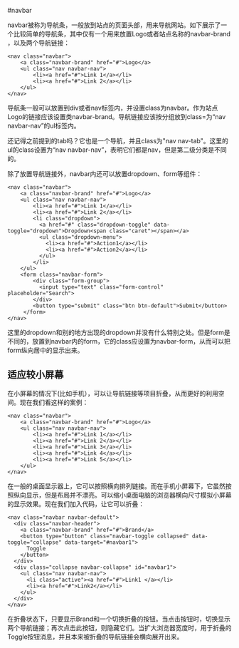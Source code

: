 #navbar 

navbar被称为导航条，一般放到站点的页面头部，用来导航网站。如下展示了一个比较简单的导航条，其中仅有一个用来放置Logo或者站点名称的navbar-brand ，以及两个导航链接：

    <nav class="navbar">
		<a class="navbar-brand" href="#">Logo</a>
		<ul class="nav navbar-nav">
			<li><a href="#">Link 1</a></li>
			<li><a href="#">Link 2</a></li>
		</ul>
	</nav>

导航条一般可以放置到div或者nav标签内，并设置class为navbar。作为站点Logo的链接应该设置类navbar-brand。导航链接应该按分组放到class=为“nav navbar-nav”的ul标签内。

还记得之前提到的tab吗？它也是一个导航，并且class为"nav nav-tab"。这里的ul的class设置为“nav navbar-nav”，表明它们都是nav，但是第二级分类是不同的。

除了放置导航链接外，navbar内还可以放置dropdown、form等组件：

	<nav class="navbar">
		<a class="navbar-brand" href="#">Logo</a>
		<ul class="nav navbar-nav">
			<li><a href="#">Link 1</a></li>
			<li><a href="#">Link 2</a></li>
			<li class="dropdown">
	          <a href="#" class="dropdown-toggle" data-toggle="dropdown">Dropdown<span class="caret"></span></a>
	          <ul class="dropdown-menu">
	            <li><a href="#">Action1</a></li>
	            <li><a href="#">Action2</a></li>
	          </ul>
	        </li>
		</ul>
		<form class="navbar-form">
	        <div class="form-group">
	          <input type="text" class="form-control" placeholder="Search">
	        </div>
	        <button type="submit" class="btn btn-default">Submit</button>
	     </form>
	</nav>

这里的dropdown和别的地方出现的dropdown并没有什么特别之处。但是form是不同的，放置到navbar内的form，它的class应设置为navbar-form，从而可以把form纵向居中的显示出来。

## 适应较小屏幕

在小屏幕的情况下(比如手机），可以让导航链接等项目折叠，从而更好的利用空间。现在我们看这样的案例：

    <nav class="navbar">
		<a class="navbar-brand" href="#">Logo</a>
		<ul class="nav navbar-nav">
			<li><a href="#">Link 1</a></li>
			<li><a href="#">Link 2</a></li>
			<li><a href="#">Link 3</a></li>
			<li><a href="#">Link 4</a></li>
			<li><a href="#">Link 5</a></li>
		</ul>
	</nav>

在一般的桌面显示器上，它可以按照横向排列链接。而在手机小屏幕下，它虽然按照纵向显示，但是布局并不漂亮。可以缩小桌面电脑的浏览器横向尺寸模拟小屏幕的显示效果。现在我们加入代码，让它可以折叠：

	<nav class="navbar navbar-default">
      <div class="navbar-header">
        <a class="navbar-brand" href="#">Brand</a>
        <button type="button" class="navbar-toggle collapsed" data-toggle="collapse" data-target="#navbar1">
          Toggle
        </button>
      </div>
      <div class="collapse navbar-collapse" id="navbar1">
        <ul class="nav navbar-nav">
          <li class="active"><a href="#">Link1 </a></li>
          <li><a href="#">Link2</a></li>
        </ul>
      </div>
    </nav>

在折叠状态下，只要显示Brand和一个切换折叠的按钮。当点击按钮时，切换显示两个导航链接；再次点击此按钮，则隐藏它们。当扩大浏览器宽度时，用于折叠的Toggle按钮消息，并且本来被折叠的导航链接会横向展开出来。
